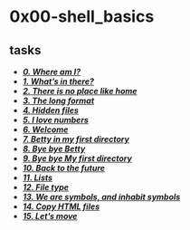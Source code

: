 # 0x00-shell_basics

## tasks

- ***[0. Where am I?](./0-current_working_directory)***
- ***[1. What’s in there?](./1-listit)***
- ***[2. There is no place like home](./2-bring_me_home)***
- ***[3. The long format](./3-listfiles)***
- ***[4. Hidden files](./4-listmorefiles)***
- ***[5. I love numbers](./5-listfilesdigitonly)***
- ***[6. Welcome](./6-firstdirectory)***
- ***[7. Betty in my first directory](./7-movethatfile)***
- ***[8. Bye bye Betty](./8-firstdelete)***
- ***[9. Bye bye My first directory](./9-firstdirdeletion)***
- ***[10. Back to the future](./10-back)***
- ***[11. Lists](./11-lists)***
- ***[12. File type](./12-file_type)***
- ***[13. We are symbols, and inhabit symbols](./13-symbolic_link)***
- ***[14. Copy HTML files](./14-copy_html)***
- ***[15. Let’s move](./100-lets_move)***

